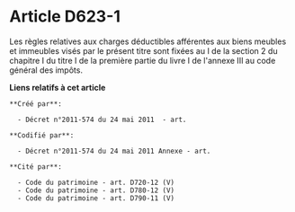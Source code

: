 # Article D623-1

Les règles relatives aux charges déductibles afférentes aux biens meubles et immeubles visés par le présent titre sont fixées
au I de la section 2 du chapitre I du titre I de la première partie du livre I de l'annexe III au code général des impôts.

**Liens relatifs à cet article**

	**Créé par**:

	  - Décret n°2011-574 du 24 mai 2011  - art.

	**Codifié par**:

	  - Décret n°2011-574 du 24 mai 2011 Annexe - art.

	**Cité par**:

	  - Code du patrimoine - art. D720-12 (V)
	  - Code du patrimoine - art. D780-12 (V)
	  - Code du patrimoine - art. D790-11 (V)
